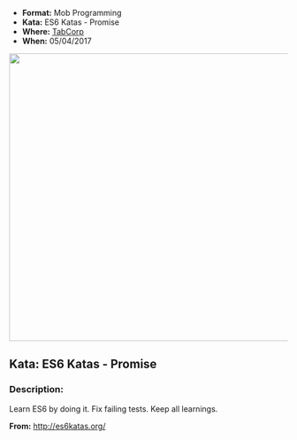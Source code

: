 * **Format:** Mob Programming
* **Kata:** ES6 Katas - Promise
* **Where:** [TabCorp](https://www.tabcorp.com.au/)
* **When:** 05/04/2017

<img src="https://cloud.githubusercontent.com/assets/2061821/24696028/5a63a136-1a2b-11e7-9bcb-a44f58235728.jpg" width="520px" />

## Kata: ES6 Katas - Promise

### Description:

Learn ES6 by doing it. Fix failing tests. Keep all learnings.

**From:** http://es6katas.org/
